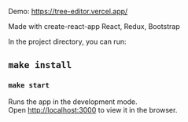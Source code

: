Demo: https://tree-editor.vercel.app/

Made with create-react-app
React, Redux, Bootstrap

In the project directory, you can run:
## `make install`

### `make start`

Runs the app in the development mode.<br />
Open [http://localhost:3000](http://localhost:3000) to view it in the browser.
